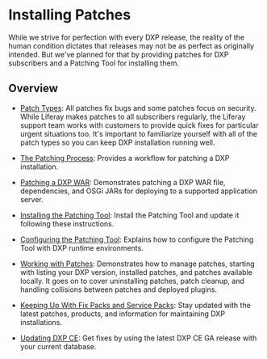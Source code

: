 # Installing Patches

While we strive for perfection with every DXP release, the reality of the human condition dictates that releases may not be as perfect as originally intended. But we've planned for that by providing patches for DXP subscribers and a Patching Tool for installing them. 

## Overview

- [Patch Types](./04-patch-types.md): All patches fix bugs and some patches focus on security. While Liferay makes patches to all subscribers regularly, the Liferay support team works with customers to provide quick fixes for particular urgent situations too. It's important to familiarize yourself with all of the patch types so you can keep DXP installation running well. 

- [The Patching Process](./05-the-patching-process.md): Provides a workflow for patching a DXP installation.  

- [Patching a DXP WAR](./06-patching-a-dxp-war.md): Demonstrates patching a DXP WAR file, dependencies, and OSGi JARs for deploying to a supported application server. 

- [Installing the Patching Tool](./07-installing-the-patching-tool.md): Install the Patching Tool and update it following these instructions. 

- [Configuring the Patching Tool](./08-configuring-the-patching-tool.md): Explains how to configure the Patching Tool with DXP runtime environments.

- [Working with Patches](./09-working-with-patches.md): Demonstrates how to manage patches, starting with listing your DXP version, installed patches, and patches available locally. It goes on to cover uninstalling patches, patch cleanup, and handling collisions between patches and deployed plugins. 

- [Keeping Up With Fix Packs and Service Packs](./11-keeping-up-with-fix-packs.md): Stay updated with the latest patches, products, and information for maintaining DXP installations. 

- [Updating DXP CE](./12-updating-dxp-ce.md): Get fixes by using the latest DXP CE GA release with your current database.  
